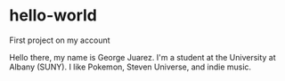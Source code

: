 # hello-world
First project on my account


Hello there, my name is George Juarez. I'm a student at the University at Albany (SUNY).
I like Pokemon, Steven Universe, and indie music.
